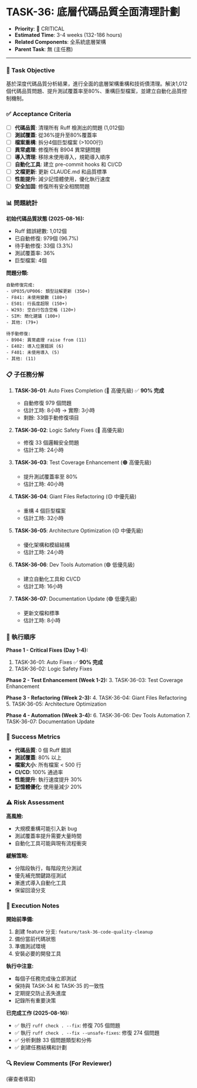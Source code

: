 # TASK-36: 底層代碼品質全面清理計劃

- **Priority**: 🔴 CRITICAL
- **Estimated Time**: 3-4 weeks (132-186 hours)
- **Related Components**: 全系統底層架構
- **Parent Task**: 無 (主任務)

---

### 🎯 Task Objective

基於深度代碼品質分析結果，進行全面的底層架構重構和技術債清理。解決1,012個代碼品質問題、提升測試覆蓋率至80%、重構巨型檔案，並建立自動化品質控制機制。

### ✅ Acceptance Criteria

- [ ] **代碼品質**: 清理所有 Ruff 檢測出的問題 (1,012個)
- [ ] **測試覆蓋**: 從36%提升至80%覆蓋率
- [ ] **檔案重構**: 拆分4個巨型檔案 (>1000行)
- [ ] **異常處理**: 修復所有 B904 異常鏈問題
- [ ] **導入清理**: 移除未使用導入，規範導入順序
- [ ] **自動化工具**: 建立 pre-commit hooks 和 CI/CD
- [ ] **文檔更新**: 更新 CLAUDE.md 和品質標準
- [ ] **性能提升**: 減少記憶體使用，優化執行速度
- [ ] **安全加固**: 修復所有安全相關問題

### 📊 問題統計

**初始代碼品質狀態 (2025-08-16):**
- Ruff 錯誤總數: 1,012個
- 已自動修復: 979個 (96.7%)
- 待手動修復: 33個 (3.3%)
- 測試覆蓋率: 36%
- 巨型檔案: 4個

**問題分類:**
```
自動修復完成:
- UP035/UP006: 類型註解更新 (350+)
- F841: 未使用變數 (180+)
- E501: 行長度超限 (150+)
- W293: 空白行包含空格 (120+)
- SIM: 簡化建議 (100+)
- 其他: (79+)

待手動修復:
- B904: 異常處理 raise from (11)
- E402: 導入位置錯誤 (6)
- F401: 未使用導入 (5)
- 其他: (11)
```

### 📋 子任務分解

1. **TASK-36-01**: Auto Fixes Completion (🔴 高優先級) ✅ **90% 完成**
   - 自動修復 979 個問題
   - 估計工時: 8小時 → 實際: 3小時
   - 剩餘: 33個手動修復項目

2. **TASK-36-02**: Logic Safety Fixes (🔴 高優先級)
   - 修復 33 個邏輯安全問題
   - 估計工時: 24小時

3. **TASK-36-03**: Test Coverage Enhancement (🟠 高優先級)
   - 提升測試覆蓋率至 80%
   - 估計工時: 40小時

4. **TASK-36-04**: Giant Files Refactoring (🟡 中優先級)
   - 重構 4 個巨型檔案
   - 估計工時: 32小時

5. **TASK-36-05**: Architecture Optimization (🟡 中優先級)
   - 優化架構和模組結構
   - 估計工時: 24小時

6. **TASK-36-06**: Dev Tools Automation (🟢 低優先級)
   - 建立自動化工具和 CI/CD
   - 估計工時: 16小時

7. **TASK-36-07**: Documentation Update (🟢 低優先級)
   - 更新文檔和標準
   - 估計工時: 8小時

### 🔄 執行順序

**Phase 1 - Critical Fixes (Day 1-4):**
1. TASK-36-01: Auto Fixes ✅ **90% 完成**
2. TASK-36-02: Logic Safety Fixes

**Phase 2 - Test Enhancement (Week 1-2):**
3. TASK-36-03: Test Coverage Enhancement

**Phase 3 - Refactoring (Week 2-3):**
4. TASK-36-04: Giant Files Refactoring
5. TASK-36-05: Architecture Optimization

**Phase 4 - Automation (Week 3-4):**
6. TASK-36-06: Dev Tools Automation
7. TASK-36-07: Documentation Update

### 🎯 Success Metrics

- **代碼品質**: 0 個 Ruff 錯誤
- **測試覆蓋**: 80% 以上
- **檔案大小**: 所有檔案 < 500 行
- **CI/CD**: 100% 通過率
- **性能提升**: 執行速度提升 30%
- **記憶體優化**: 使用量減少 20%

### ⚠️ Risk Assessment

**高風險:**
- 大規模重構可能引入新 bug
- 測試覆蓋率提升需要大量時間
- 自動化工具可能與現有流程衝突

**緩解策略:**
- 分階段執行，每階段充分測試
- 優先補充關鍵路徑測試
- 漸進式導入自動化工具
- 保留回滾分支

### 📝 Execution Notes

**開始前準備:**
1. 創建 feature 分支: `feature/task-36-code-quality-cleanup`
2. 備份當前代碼狀態
3. 準備測試環境
4. 安裝必要的開發工具

**執行中注意:**
- 每個子任務完成後立即測試
- 保持與 TASK-34 和 TASK-35 的一致性
- 定期提交防止丟失進度
- 記錄所有重要決策

**已完成工作 (2025-08-16):**
- ✅ 執行 `ruff check . --fix`: 修復 705 個問題
- ✅ 執行 `ruff check . --fix --unsafe-fixes`: 修復 274 個問題
- ✅ 分析剩餘 33 個問題類型和分佈
- ✅ 創建任務結構和計劃

### 🔍 Review Comments (For Reviewer)

(審查者填寫)